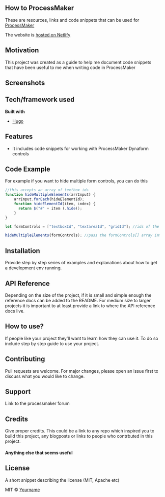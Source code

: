 ## How to ProcessMaker

These are resources, links and code snippets that can be used for [ProcessMaker](https://www.processmaker.com/)

The website is [hosted on Netlify](https://how-to-processmaker.netlify.app/)

## Motivation

This project was created as a guide to help me document code snippets that have been useful to me when writing code in ProcessMaker

## Screenshots


## Tech/framework used
<b>Built with</b>
- [Hugo](https://gohugo.io/)

## Features
- It includes code snippets for working with ProcessMaker Dynaform controls

## Code Example
For example if you want to hide multiple form controls, you can do this
```javascript
//this accepts an array of textbox ids
function hideMultipleElements(arrInput) {
    arrInput.forEach(hideElementId); 
    function hideElementId(item, index) {
      return $("#" + item ).hide();
    }
}

let formControls = ["textboxId", "textareaId", "gridId"]; //ids of the form controsls

hideMultipleElements(formControls); //pass the formControls[] array into the hideMultipleElements() function
```
<!-- Show what the library does as concisely as possible, developers should be able to figure out **how** your project solves their problem by looking at the code example. Make sure the API you are showing off is obvious, and that your code is short and concise. -->

## Installation
Provide step by step series of examples and explanations about how to get a development env running.

## API Reference

Depending on the size of the project, if it is small and simple enough the reference docs can be added to the README. For medium size to larger projects it is important to at least provide a link to where the API reference docs live.

## How to use?
If people like your project they’ll want to learn how they can use it. To do so include step by step guide to use your project.

## Contributing
Pull requests are welcome. For major changes, please open an issue first to discuss what you would like to change.

## Support
Link to the processmaker forum

## Credits
Give proper credits. This could be a link to any repo which inspired you to build this project, any blogposts or links to people who contrbuted in this project. 

#### Anything else that seems useful

## License
A short snippet describing the license (MIT, Apache etc)

MIT © [Yourname]()